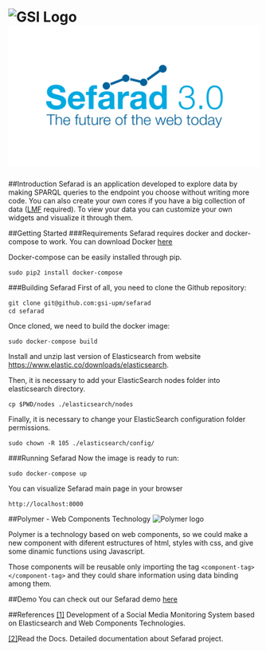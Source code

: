 ![GSI Logo](http://www.gsi.dit.upm.es/templates/jgsi/images/logo.png)
![Sefarad Logo](./images/Sefarad_Logo.png)
==================================

##Introduction
Sefarad is an application developed to explore data by making SPARQL queries to the endpoint you choose without writing more code. You can also create your own cores if you have a big collection of data ([LMF](https://code.google.com/p/lmf/) required). To view your data you can customize your own widgets and visualize it through them.

##Getting Started
###Requirements
Sefarad requires docker and docker-compose to work. You can download Docker <a href="https://docs.docker.com/engine/installation/">here</a>

Docker-compose can be easily installed through pip.
```
sudo pip2 install docker-compose

```
###Building Sefarad
First of all, you need to clone the Github repository:
```
git clone git@github.com:gsi-upm/sefarad
cd sefarad
```
Once cloned, we need to build the docker image:

```
sudo docker-compose build
```
Install and unzip last version of Elasticsearch from website https://www.elastic.co/downloads/elasticsearch.


Then, it is necessary to add your ElasticSearch nodes folder into elasticsearch directory.
```
cp $PWD/nodes ./elasticsearch/nodes

```
Finally, it is necessary to change your ElasticSearch configuration folder permissions.
```
sudo chown -R 105 ./elasticsearch/config/
```
###Running Sefarad
Now the image is ready to run:

```
sudo docker-compose up
```
You can visualize Sefarad main page in your browser
 ```
 http://localhost:8000
 ```
<!--NEW
##Getting Started
If you want to easy try Sefarad, clone this repository and open the main folder
```
git clone https://github.com/gsi-upm/Sefarad.git
cd Sefarad
```
To run it
```
python launch.py
docker-compose up
```
Configure Elastic search
```
command
```
-->


##Polymer - Web Components Technology
![Polymer logo](http://carlosortiz.co.uk/wp-content/uploads/2015/09/polymer-logo.jpg)
 
Polymer is a technology based on web components, so we could make a new component with diferent estructures of html, styles with css, and give some dinamic functions using Javascript.

Those components will be reusable only importing the tag `<component-tag></component-tag>` and they could share information using data binding among them.

##Demo
You can check out our Sefarad demo <a href="http://sefarad.cluster.gsi.dit.upm.es/">here</a> 

##References
<a href="http://www.gsi.dit.upm.es/administrator/components/com_jresearch/files/publications/tfgenriqueconde.pdf">[1]</a> Development of a Social Media Monitoring System based on
Elasticsearch and Web Components Technologies.

<a href="http://sefarad.readthedocs.io/en/latest/index.html">[2]</a>Read the Docs. Detailed documentation about Sefarad project.
<!--##Deploying in Dokku

To deploy in dokku, there are two parts:

      1 - Elasticsearch-docker
      2 - Sefarad 3.0
For the first one, the only thing we have to do is deploy the service directly in dokku.
For the second one, as sefarad is build on JavaScript, it can't access to elasticsearch without making a proxy, for that reason it needs to lauch a Apache service and you have to make a proxy inside it listening the URL of JavaScript and redirecting to Elasticsearch. -->

<!--
## ElasticSearch Pipeline
###Requirements
Install luigi
```
 pip install luigi
```
Install Elastic Search (https://www.elastic.co/guide/en/elasticsearch/reference/current/setup.html)
```
pip install elasticsearch

wget https://artifacts.elastic.co/downloads/elasticsearch/elasticsearch-5.0.1.deb
sha1sum elasticsearch-5.0.1.deb 
sudo dpkg -i elasticsearch-5.0.1.deb
```

Execute ElasticSearch inside instalation folder (default path /usr/share/elasticsearch
```
./bin/elasticsearch
```
-->

<!--###Run pipeline
First of all, place your scraped file inside the `analysis` folder located in Sefarad 3.0 project.
After this, execute from command line the luigi pipeline (`pipeline.py`):
```
python pipeline.py Elasticsearch --filename <your_file_name> --analysis <your_analysis_type> --index <your_elasticsearch_index> --doc-type <your_elasticsearch_doc_type> --local-scheduler
```

Now you can find your analized file inside `analysis/analyzed-<your_filename>.json-ld`. In order to visualize your analyzed file inside ElasticSearch environment type the following url in your browser:
```
http://localhost:9200/<your_elasticsearch_index>/<your_elasticsearch_doc_type>/_search?pretty
```
-->
